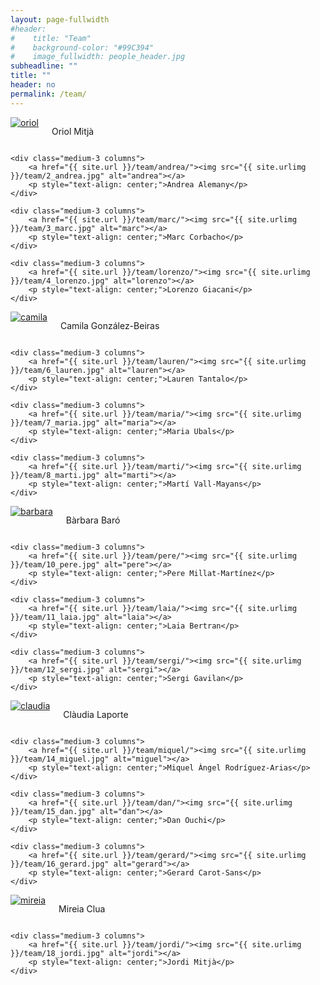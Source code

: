 ```yaml
---
layout: page-fullwidth
#header:
#    title: "Team"
#    background-color: "#99C394"
#    image_fullwidth: people_header.jpg
subheadline: ""
title: ""
header: no
permalink: /team/
---
```


<div class="row t30">
	<div class="medium-3 columns">
		<a href="{{ site.url }}/team/oriol/"><img src="{{ site.urlimg }}/team/1_oriol.jpg" alt="oriol"></a>
		<p style="text-align: center;">Oriol Mitjà</p>
	</div>

	<div class="medium-3 columns">
		<a href="{{ site.url }}/team/andrea/"><img src="{{ site.urlimg }}/team/2_andrea.jpg" alt="andrea"></a>
		<p style="text-align: center;">Andrea Alemany</p>
	</div>

	<div class="medium-3 columns">
		<a href="{{ site.url }}/team/marc/"><img src="{{ site.urlimg }}/team/3_marc.jpg" alt="marc"></a>
		<p style="text-align: center;">Marc Corbacho</p>
	</div>

	<div class="medium-3 columns">
		<a href="{{ site.url }}/team/lorenzo/"><img src="{{ site.urlimg }}/team/4_lorenzo.jpg" alt="lorenzo"></a>
		<p style="text-align: center;">Lorenzo Giacani</p>
	</div>
</div>

<div class="row t30">
	<div class="medium-3 columns">
		<a href="{{ site.url }}/team/camila/"><img src="{{ site.urlimg }}/team/5_camila.jpg" alt="camila"></a>
		<p style="text-align: center;">Camila González-Beiras</p>
	</div>

	<div class="medium-3 columns">
		<a href="{{ site.url }}/team/lauren/"><img src="{{ site.urlimg }}/team/6_lauren.jpg" alt="lauren"></a>
		<p style="text-align: center;">Lauren Tantalo</p>
	</div>

	<div class="medium-3 columns">
		<a href="{{ site.url }}/team/maria/"><img src="{{ site.urlimg }}/team/7_maria.jpg" alt="maria"></a>
		<p style="text-align: center;">Maria Ubals</p>
	</div>

	<div class="medium-3 columns">
		<a href="{{ site.url }}/team/marti/"><img src="{{ site.urlimg }}/team/8_marti.jpg" alt="marti"></a>
		<p style="text-align: center;">Martí Vall-Mayans</p>
	</div>
</div>

<div class="row t30">
	<div class="medium-3 columns">
		<a href="{{ site.url }}/team/barbara/"><img src="{{ site.urlimg }}/team/9_barbara.jpg" alt="barbara"></a>
		<p style="text-align: center;">Bàrbara Baró</p>
	</div>

	<div class="medium-3 columns">
		<a href="{{ site.url }}/team/pere/"><img src="{{ site.urlimg }}/team/10_pere.jpg" alt="pere"></a>
		<p style="text-align: center;">Pere Millat-Martínez</p>
	</div>

	<div class="medium-3 columns">
		<a href="{{ site.url }}/team/laia/"><img src="{{ site.urlimg }}/team/11_laia.jpg" alt="laia"></a>
		<p style="text-align: center;">Laia Bertran</p>
	</div>

	<div class="medium-3 columns">
		<a href="{{ site.url }}/team/sergi/"><img src="{{ site.urlimg }}/team/12_sergi.jpg" alt="sergi"></a>
		<p style="text-align: center;">Sergi Gavilan</p>
	</div>
</div>

<div class="row t30">
	<div class="medium-3 columns">
		<a href="{{ site.url }}/team/claudia/"><img src="{{ site.urlimg }}/team/13_claudia.jpg" alt="claudia"></a>
		<p style="text-align: center;">Clàudia Laporte</p>
	</div>

	<div class="medium-3 columns">
		<a href="{{ site.url }}/team/miquel/"><img src="{{ site.urlimg }}/team/14_miguel.jpg" alt="miguel"></a>
		<p style="text-align: center;">Miquel Àngel Rodríguez-Arias</p>
	</div>

	<div class="medium-3 columns">
		<a href="{{ site.url }}/team/dan/"><img src="{{ site.urlimg }}/team/15_dan.jpg" alt="dan"></a>
		<p style="text-align: center;">Dan Ouchi</p>
	</div>

	<div class="medium-3 columns">
		<a href="{{ site.url }}/team/gerard/"><img src="{{ site.urlimg }}/team/16_gerard.jpg" alt="gerard"></a>
		<p style="text-align: center;">Gerard Carot-Sans</p>
	</div>
</div>

<div class="row t30">
	<div class="medium-3 columns">
		<a href="{{ site.url }}/team/mireia/"><img src="{{ site.urlimg }}/team/17_mireia.jpg" alt="mireia"></a>
		<p style="text-align: center;">Mireia Clua</p>
	</div>

	<div class="medium-3 columns">
		<a href="{{ site.url }}/team/jordi/"><img src="{{ site.urlimg }}/team/18_jordi.jpg" alt="jordi"></a>
		<p style="text-align: center;">Jordi Mitjà</p>
	</div>
</div>
